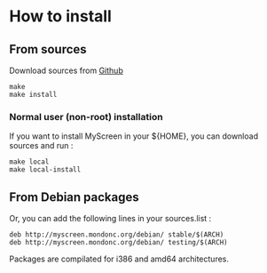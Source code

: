 How to install
===

From sources
---

Download sources from [Github](https://github.com/mondonc/myscreen)

	make
	make install

### Normal user (non-root) installation

If you want to install MyScreen in your ${HOME}, you can download sources and run :

	make local
	make local-install


From Debian packages
---

Or, you can add the following lines in your sources.list :

	deb http://myscreen.mondonc.org/debian/ stable/$(ARCH)
	deb http://myscreen.mondonc.org/debian/ testing/$(ARCH)

Packages are compilated for i386 and amd64 architectures.
